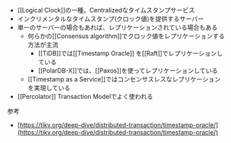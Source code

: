 - [[Logical Clock]]の一種。Centralizedなタイムスタンプサービス
- インクリメンタルなタイムスタンプ(クロック値)を提供するサーバー
- 単一のサーバーの場合もあれば、レプリケーションされている場合もある
	- 何らかの[[Consensus algorithm]]でクロック値をレプリケーションする方法が主流
		- [[TiDB]]では[[Timestamp Oracle]] を[[Raft]]でレプリケーションしている
		- [[PolarDB-X]]では、[[Paxos]]を使ってレプリケーションしている
	- [[Timestamp as a Service]]ではコンセンサスレスなレプリケーションを実現している
- [[Percolator]] Transaction Modelでよく使われる


参考
- [https://tikv.org/deep-dive/distributed-transaction/timestamp-oracle/](https://tikv.org/deep-dive/distributed-transaction/timestamp-oracle/)
